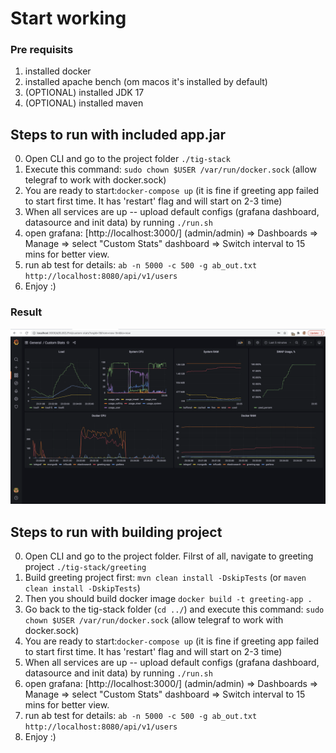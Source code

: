 # Start working

### Pre requisits 

1. installed docker
2. installed apache bench (om macos it's installed by default)
3. (OPTIONAL) installed JDK 17
4. (OPTIONAL) installed maven

## Steps to run with included app.jar

0. Open CLI and go to the project folder `./tig-stack`
1. Execute this command: `sudo chown $USER /var/run/docker.sock` (allow telegraf to work with docker.sock)
2. You are ready to start:`docker-compose up` (it is fine if greeting app failed to start first time. It has 'restart' 
flag and will start on 2-3 time)
3. When all services are up -- upload default configs (grafana dashboard, datasource and init data) by running `./run.sh`
4. open grafana: [http://localhost:3000/] (admin/admin) => Dashboards => Manage => select "Custom Stats" dashboard => Switch 
interval to 15 mins for better view.
5. run ab test for details: `ab -n 5000 -c 500 -g ab_out.txt http://localhost:8080/api/v1/users`
6. Enjoy :)

### Result
![stats1](img/stats1.png)

## Steps to run with building project

0. Open CLI and go to the project folder. Filrst of all, navigate to greeting project `./tig-stack/greeting`
1. Build greeting project first: `mvn clean install -DskipTests` (or `maven clean install -DskipTests`)
2. Then you should build docker image `docker build -t greeting-app .`
3. Go back to the tig-stack folder (`cd ../`) and execute this command: `sudo chown $USER /var/run/docker.sock` 
(allow telegraf to work with docker.sock)
4. You are ready to start:`docker-compose up` (it is fine if greeting app failed to start first time. It has 'restart' 
flag and will start on 2-3 time)
5. When all services are up -- upload default configs (grafana dashboard, datasource and init data) by running `./run.sh`
6. open grafana: [http://localhost:3000/] (admin/admin) => Dashboards => Manage => select "Custom Stats" dashboard => Switch 
interval to 15 mins for better view.
7. run ab test for details: `ab -n 5000 -c 500 -g ab_out.txt http://localhost:8080/api/v1/users`
8. Enjoy :)
